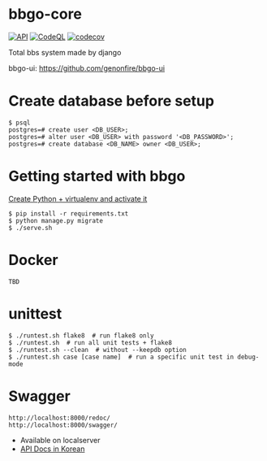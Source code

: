 # bbgo-core
[![API](https://github.com/genonfire/bbgo-core/actions/workflows/backend.yml/badge.svg?branch=master)](https://github.com/genonfire/bbgo-core/actions/workflows/backend.yml)
[![CodeQL](https://github.com/genonfire/bbgo-core/actions/workflows/codeql.yml/badge.svg)](https://github.com/genonfire/bbgo-core/actions/workflows/codeql.yml)
[![codecov](https://codecov.io/gh/genonfire/bbgo-core/branch/master/graph/badge.svg)](https://codecov.io/gh/genonfire/bbgo-core)

Total bbs system made by django

bbgo-ui: https://github.com/genonfire/bbgo-ui


# Create database before setup

    $ psql
    postgres=# create user <DB_USER>;
    postgres=# alter user <DB_USER> with password '<DB_PASSWORD>';
    postgres=# create database <DB_NAME> owner <DB_USER>;


# Getting started with bbgo
[Create Python + virtualenv and activate it](https://docs.python.org/3.10/library/venv.html)

    $ pip install -r requirements.txt
    $ python manage.py migrate
    $ ./serve.sh


# Docker
    TBD


# unittest

    $ ./runtest.sh flake8  # run flake8 only
    $ ./runtest.sh  # run all unit tests + flake8
    $ ./runtest.sh --clean  # without --keepdb option
    $ ./runtest.sh case [case name]  # run a specific unit test in debug-mode


# Swagger

    http://localhost:8000/redoc/
    http://localhost:8000/swagger/

- Available on localserver
- [API Docs in Korean](https://gencode.notion.site/API-docs-5f522b59ba254f218afe4934771b4772)

